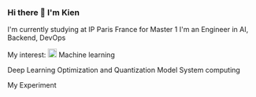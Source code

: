 ### Hi there 👋 I'm Kien 
I'm currently studying at IP Paris France for Master 1 I'm an Engineer in AI, Backend, DevOps  

My interest: 
<img src="[https://github.com/KienVNFR/KienVNFR/assets/110092013/0541931f-154c-4d4b-873a-213be60c934a]" width="18" height="18" alt="image"> Machine learning 


Deep Learning 
Optimization and Quantization Model 
System computing 

My Experiment 


<!--
**KienVNFR/KienVNFR** is a ✨ _special_ ✨ repository because its `README.md` (this file) appears on your GitHub profile.

Here are some ideas to get you started:

- 🔭 I’m currently working on ...
- 🌱 I’m currently learning ...
- 👯 I’m looking to collaborate on ...
- 🤔 I’m looking for help with ...
- 💬 Ask me about ...
- 📫 How to reach me: ...
- 😄 Pronouns: ...
- ⚡ Fun fact: ...
-->

